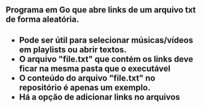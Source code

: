 <h2>Programa em Go que abre links de um arquivo txt de forma aleatória.<h2>
<ul>
    <li>Pode ser útil para selecionar músicas/vídeos em playlists ou abrir textos.
    <li>O arquivo "file.txt" que contém os links deve ficar na mesma pasta que o executável
    <li>O conteúdo do arquivo "file.txt" no repositório é apenas um exemplo.
    <li>Há a opção de adicionar links no arquivos<p>
</ul>
